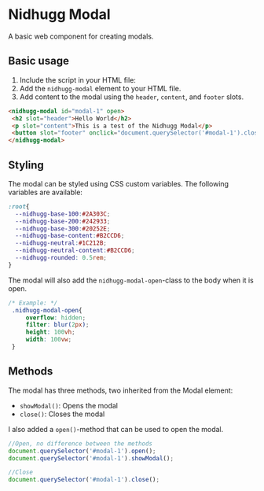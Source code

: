 # Nidhugg Modal

A basic web component for creating modals.

## Basic usage

1. Include the script in your HTML file:
2. Add the `nidhugg-modal` element to your HTML file.
3. Add content to the modal using the `header`, `content`, and `footer` slots.
    
 ```html
<nidhugg-modal id="modal-1" open>
  <h2 slot="header">Hello World</h2>
  <p slot="content">This is a test of the Nidhugg Modal</p>
  <button slot="footer" onclick="document.querySelector('#modal-1').close()">Close</button>
</nidhugg-modal>
```

## Styling

The modal can be styled using CSS custom variables. The following variables are available:

```css
:root{
  --nidhugg-base-100:#2A303C;
  --nidhugg-base-200:#242933;
  --nidhugg-base-300:#20252E;
  --nidhugg-base-content:#B2CCD6;
  --nidhugg-neutral:#1C212B;
  --nidhugg-neutral-content:#B2CCD6;
  --nidhugg-rounded: 0.5rem;
}
```

The modal will also add the `nidhugg-modal-open`-class to the body when it is open.

```css
/* Example: */
 .nidhugg-modal-open{
     overflow: hidden;
     filter: blur(2px);
     height: 100vh;
     width: 100vw;
 }
```

## Methods

The modal has three methods, two inherited from the Modal element:

- `showModal()`: Opens the modal
- `close()`: Closes the modal

I also added a `open()`-method that can be used to open the modal.

```javascript
//Open, no difference between the methods
document.querySelector('#modal-1').open();
document.querySelector('#modal-1').showModal();

//Close
document.querySelector('#modal-1').close();
``` 
